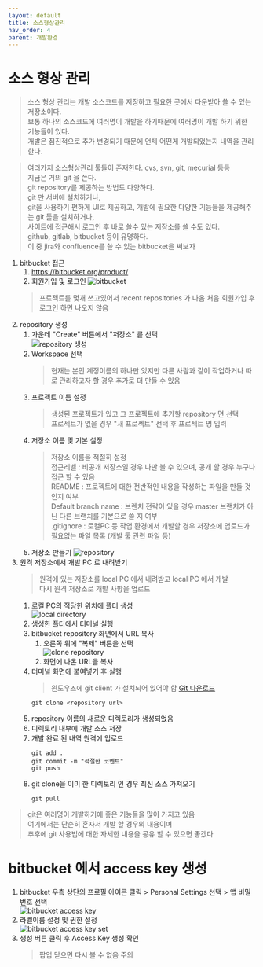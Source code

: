 ```yaml
---
layout: default
title: 소스형상관리
nav_order: 4
parent: 개발환경
---
```


# 소스 형상 관리
> 소스 형상 관리는 개발 소스코드를 저장하고 필요한 곳에서 다운받아 쓸 수 있는 저장소이다.    
> 보통 하나의 소스코드에 여러명이 개발을 하기때문에 여러명이 개발 하기 위한 기능들이 있다.    
> 개발은 점진적으로 추가 변경되기 때문에 언제 어떤게 개발되었는지 내역을 관리한다.   

> 여러가지 소스형상관리 툴들이 존재한다. cvs, svn, git, mecurial 등등   
> 지금은 거의 git 을 쓴다.   
> git repository를 제공하는 방법도 다양하다.    
> git 만 서버에 설치하거나,    
> git을 사용하기 편하게 UI로 제공하고, 개발에 필요한 다양한 기능들을 제공해주는 git 툴을 설치하거나,   
> 사이트에 접근해서 로그인 후 바로 쓸수 있는 저장소를 쓸 수도 있다.    
> github, gitlab, bitbucket 등이 유명하다.    
> 이 중 jira와 confluence를 쓸 수 있는 bitbucket을 써보자

1. bitbucket 접근
   1. https://bitbucket.org/product/ 
   2. 회원가입 및 로그인
   ![bitbucket](../image/Dev/git1.png)   
   > 프로젝트를 몇개 쓰고있어서 recent repositories 가 나옴
   > 처음 회원가입 후 로그인 하면 나오지 않음   
2. repository 생성
   1. 가운데 "Create" 버튼에서 "저장소" 를 선택   
   ![repository 생성](../image/Dev/git2.png)   
   2. Workspace 선택
      > 현재는 본인 계정이름의 하나만 있지만 다른 사람과 같이 작업하거나 따로 관리하고자 할 경우 추가로 더 만들 수 있음    
   3. 프로젝트 이름 설정   
      > 생성된 프로젝트가 있고 그 프로젝트에 추가할 repository 면 선택   
      > 프로젝트가 없을 경우 "새 프로젝트" 선택 후 프로젝트 명 입력   
   4. 저장소 이름 및 기본 설정   
      > 저장소 이름을 적절히 설정   
      > 접근레벨 : 비공개 저장소일 경우 나만 볼 수 있으며, 공개 할 경우 누구나 접근 할 수 있음   
      > README : 프로젝트에 대한 전반적인 내용을 작성하는 파일을 만들 것인지 여부   
      > Default branch name : 브렌치 전략이 있을 경우 master 브랜치가 아닌 다른 브랜치를 기본으로 쓸 지 여부   
      > .gitignore : 로컬PC 등 작업 환경에서 개발할 경우 저장소에 업로드가 필요없는 파일 목록 (개발 툴 관련 파일 등)   
   5. 저장소 만들기 
   ![repository](../image/Dev/git3.png)   
3. 원격 저장소에서 개발 PC 로 내려받기      
   > 원격에 있는 저장소를 local PC 에서 내려받고 local PC 에서 개발   
   > 다시 원격 저장소로 개발 사항을 업로드   
   1. 로컬 PC의 적당한 위치에 폴더 생성   
   ![local directory](../image/Dev/git4.png)   
   2. 생성한 폴더에서 터미널 실행    
   3. bitbucket repository 화면에서 URL 복사   
      1. 오른쪽 위에 "복제" 버튼을 선택   
      ![clone repository](../image/Dev/git5.png)   
      2. 화면에 나온 URL을 복사   
   4. 터미널 화면에 붙여넣기 후 실행   
      > 윈도우즈에 git client 가 설치되어 있어야 함   [Git 다운로드](https://git-scm.com/)   
      ```
      git clone <repository url>
      ```
   5. repository 이름의 새로운 디렉토리가 생성되었음   
   6. 디렉토리 내부에 개발 소스 저장   
   7. 개발 완료 된 내역 원격에 업로드   
      ```
      git add .
      git commit -m "적절한 코멘트"
      git push
      ```
   8. git clone을 이미 한 디렉토리 인 경우 최신 소스 가져오기   
      ```
      git pull
      ```

> git은 여러명이 개발하기에 좋은 기능들을 많이 가지고 있음   
> 여기에서는 단순히 혼자서 개발 할 경우의 내용이며  
> 추후에 git 사용법에 대한 자세한 내용을 공유 할 수 있으면 좋겠다   

# bitbucket 에서 access key 생성   
   1. bitbucket 우측 상단의 프로필 아이콘 클릭 > Personal Settings 선택 > 앱 비밀번호 선택   
      ![bitbucket access key](../image/Dev/git6.png)   
   2. 라벨이름 설정 및 권한 설정   
      ![bitbucket access key set](../image/Dev/git7.png)   
   3. 생성 버튼 클릭 후 Access Key 생성 확인
      > 팝업 닫으면 다시 볼 수 없음 주의    